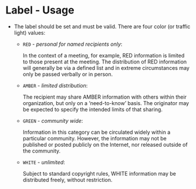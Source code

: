 # Label - Usage

* The label should be set and must be valid. There are four color (or traffic light) values:

  * `RED` - *personal for named recipients only*:

    In the context of a meeting, for example, RED information is limited to those present at the meeting.
    The distribution of RED information will generally be via a defined list and in extreme circumstances may only be passed verbally or in person.

  * `AMBER` - *limited distribution*:

    The recipient may share AMBER information with others within their organization, but only on a ‘need-to-know’ basis.
    The originator may be expected to specify the intended limits of that sharing.

  * `GREEN` - *community wide*:

    Information in this category can be circulated widely within a particular community.
    However, the information may not be published or posted publicly on the Internet, nor released outside of the community.

  * `WHITE` - *unlimited*:

    Subject to standard copyright rules, WHITE information may be distributed freely, without restriction.
